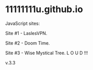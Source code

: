 # 11111111u.github.io

<p>  JavaScript sites:</p>
<p>Site #1 - LaslesVPN.</p>
<p>Site #2 - Doom Time.</p>
<p>Site #3 - Wise Mystical Tree. L O U D !!!</p>
<p>v.3.3

